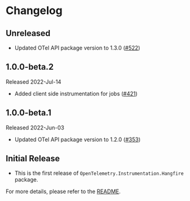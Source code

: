 # Changelog

## Unreleased

* Updated OTel API package version to 1.3.0 ([#522](https://github.com/open-telemetry/opentelemetry-dotnet-contrib/pull/522))

## 1.0.0-beta.2

Released 2022-Jul-14

* Added client side instrumentation for jobs ([#421](https://github.com/open-telemetry/opentelemetry-dotnet-contrib/pull/421))

## 1.0.0-beta.1

Released 2022-Jun-03

* Updated OTel API package version to 1.2.0 ([#353](https://github.com/open-telemetry/opentelemetry-dotnet-contrib/pull/353))

## Initial Release

* This is the first release of `OpenTelemetry.Instrumentation.Hangfire` package.

For more details, please refer to the [README](README.md).
